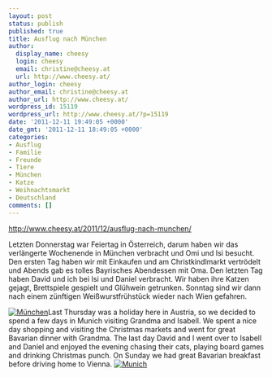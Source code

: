 ```yaml
---
layout: post
status: publish
published: true
title: Ausflug nach München
author:
  display_name: cheesy
  login: cheesy
  email: christine@cheesy.at
  url: http://www.cheesy.at/
author_login: cheesy
author_email: christine@cheesy.at
author_url: http://www.cheesy.at/
wordpress_id: 15119
wordpress_url: http://www.cheesy.at/?p=15119
date: '2011-12-11 19:49:05 +0000'
date_gmt: '2011-12-11 18:49:05 +0000'
categories:
- Ausflug
- Familie
- Freunde
- Tiere
- München
- Katze
- Weihnachtsmarkt
- Deutschland
comments: []
---
```

http://www.cheesy.at/2011/12/ausflug-nach-munchen/
<!--:de-->Letzten Donnerstag war Feiertag in Österreich, darum haben wir das verlängerte Wochenende in München verbracht und Omi und Isi besucht. Den ersten Tag haben wir mit Einkaufen und am Christkindlmarkt vertrödelt und Abends gab es tolles Bayrisches Abendessen mit Oma. Den letzten Tag haben David und ich bei Isi und Daniel verbracht. Wir haben ihre Katzen gejagt, Brettspiele gespielt und Glühwein getrunken. Sonntag sind wir dann nach einem zünftigen Weißwurstfrühstück wieder nach Wien gefahren.
[![](http://www.cheesy.at/wp-content/uploads/thumb7.jpg "München")](http://www.cheesy.at/fotos/ausfluege/ausflug-nach-munchen/)<!--:--><!--:en-->Last Thursday was a holiday here in Austria, so we decided to spend a few days in Munich visiting Grandma and Isabell. We spent a nice day shopping and visiting the Christmas markets and went for great Bavarian dinner with Grandma. The last day David and I went over to Isabell and Daniel and enjoyed the evening chasing their cats, playing board games and drinking Christmas punch. On Sunday we had great Bavarian breakfast before driving home to Vienna.
[![](http://www.cheesy.at/wp-content/uploads/thumb7.jpg "Munich")](http://www.cheesy.at/fotos/ausfluege/ausflug-nach-munchen/)
<!--:-->
